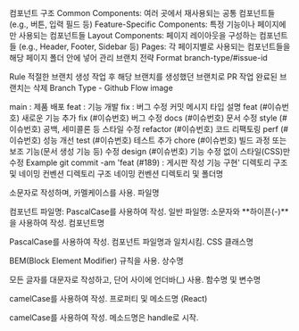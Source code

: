 컴포넌트 구조
Common Components: 여러 곳에서 재사용되는 공통 컴포넌트들 (e.g., 버튼, 입력 필드 등)
Feature-Specific Components: 특정 기능이나 페이지에만 사용되는 컴포넌트들
Layout Components: 페이지 레이아웃을 구성하는 컴포넌트들 (e.g., Header, Footer, Sidebar 등)
Pages: 각 페이지별로 사용되는 컴포넌트들을 해당 페이지 폴더 안에 넣어 관리
브랜치 전략
Format
branch-type/#issue-id

Rule
적절한 브랜치 생성
작업 후 해당 브랜치를 생성했던 브랜치로 PR
작업 완료된 브랜치는 삭제
Branch Type - Github Flow
image

main : 제품 배포
feat : 기능 개발
fix : 버그 수정
커밋 메시지
타입	설명
feat	(#이슈번호) 새로운 기능 추가
fix	(#이슈번호) 버그 수정
docs	(#이슈번호) 문서 수정
style	(#이슈번호) 공백, 세미콜론 등 스타일 수정
refactor	(#이슈번호) 코드 리팩토링
perf	(#이슈번호) 성능 개선
test	(#이슈번호) 테스트 추가
chore	(#이슈번호) 빌드 과정 또는 보조 기능(문서 생성 기능 등) 수정
design	(#이슈번호) 기능 수정 없이 스타일(CSS)만 수정
Example
git commit -am 'feat (#189) : 게시판 작성 기능 구현'
디렉토리 구조 및 네이밍 컨벤션
디렉토리 구조
네이밍 컨벤션
디렉토리 및 폴더명

소문자로 작성하며, 카멜케이스를 사용.
파일명

컴포넌트 파일명: PascalCase를 사용하여 작성.
일반 파일명: 소문자와 **하이픈(-)**을 사용하여 작성.
컴포넌트명

PascalCase를 사용하여 작성.
컴포넌트 파일명과 일치시킴.
CSS 클래스명

BEM(Block Element Modifier) 규칙을 사용.
상수명

모든 글자를 대문자로 작성하고, 단어 사이에 언더바(_) 사용.
함수명 및 변수명

camelCase를 사용하여 작성.
프로퍼티 및 메소드명 (React)

camelCase를 사용하여 작성.
메소드명은 handle로 시작.